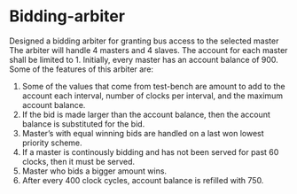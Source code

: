# Bidding-arbiter
Designed a bidding arbiter for granting bus access to the selected master
The arbiter will handle 4 masters and 4 slaves. The account for each master shall be limited to 1. Initially, every master has an account balance of 900. Some of the features of this arbiter are:
1.	Some of the values that come from test-bench are amount to add to the account each interval, number of clocks per interval, and the maximum account balance.
2.	If the bid is made larger than the account balance, then the account balance is substituted for the bid. 
3.	Master’s with equal winning bids are handled on a last won lowest priority scheme.
4.	If a master is continously bidding and has not been served for past 60 clocks, then it must be served.
5.	Master who bids a bigger amount wins.
6.	After every 400 clock cycles, account balance is refilled with 750.
